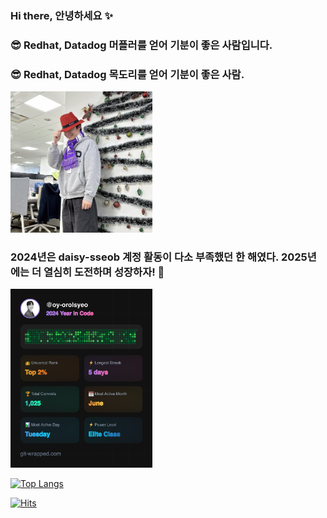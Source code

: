 ### Hi there, 안녕하세요 ✨


### 😎 Redhat, Datadog 머플러를 얻어 기분이 좋은 사람입니다.

### 😎 Redhat, Datadog 목도리를 얻어 기분이 좋은 사람.
<img src="./image/redhat.jpeg" style="width:45%">

### 2024년은 daisy-sseob 계정 활동이 다소 부족했던 한 해였다. 2025년에는 더 열심히 도전하며 성장하자! 🚀
<img src="./image/2024.png" style="width:45%">

<br>

<!-- ![github stats](https://github-readme-stats.vercel.app/api?username=hyun-sseob&show_icons=true&private=true&theme=flag-india&hide_border=true) -->
[![Top Langs](https://github-readme-stats.vercel.app/api/top-langs/?username=daisy-sseob&layout=compact&hide=javascript,html,css)](https://github.com/hyun-sseob)


[![Hits](https://hits.seeyoufarm.com/api/count/incr/badge.svg?url=https%3A%2F%2Fgithub.com%2Fhyun-soep&count_bg=%23FF4500&title_bg=%232A2D2E&icon=java.svg&icon_color=%23FFFFFF&title=hits&edge_flat=false)](https://hits.seeyoufarm.com)



